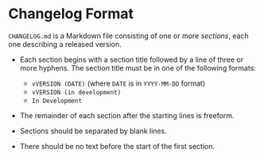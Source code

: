 Changelog Format
================

`CHANGELOG.md` is a Markdown file consisting of one or more *sections*, each
one describing a released version.

- Each section begins with a section title followed by a line of three or more
  hyphens.  The section title must be in one of the following formats:

    - `vVERSION (DATE)` (where `DATE` is in `YYYY-MM-DD` format)
    - `vVERSION (in development)`
    - `In Development`

- The remainder of each section after the starting lines is freeform.

- Sections should be separated by blank lines.

- There should be no text before the start of the first section.
